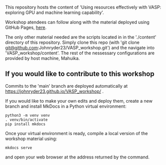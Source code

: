This repository hosts the content of 'Using resources effectively with VASP: exploring GPU and machine learning capability'.

Workshop atendees can follow along with the material deployed using GitHub Pages, [here](https://johnryder23.github.io/VASP_workshop/).  

The only other material needed are the scripts located in in the './content' directory of this repository. Simply clone this repo (with 'git clone git@github.com:Johnryder23/VASP_workshop.git') and the navigate into 'VASP_workshop/content'. The rest of the nessessary configurations are provided by host machine, Mahuika.


## If you would like to contribute to this workshop

Commits to the 'main' branch are deployed automatically at https://johnryder23.github.io/VASP_workshop/ .

If you would like to make your own edits and deploy them, create a new branch and install MkDocs in a Python virtual environment:
```
python3 -m venv venv
. venv/bin/activate
pip install mkdocs
```

Once your virtual environment is ready, compile a local version of the workshop material using:

```
mkdocs serve
```

and open your web browser at the address returned by the command.
